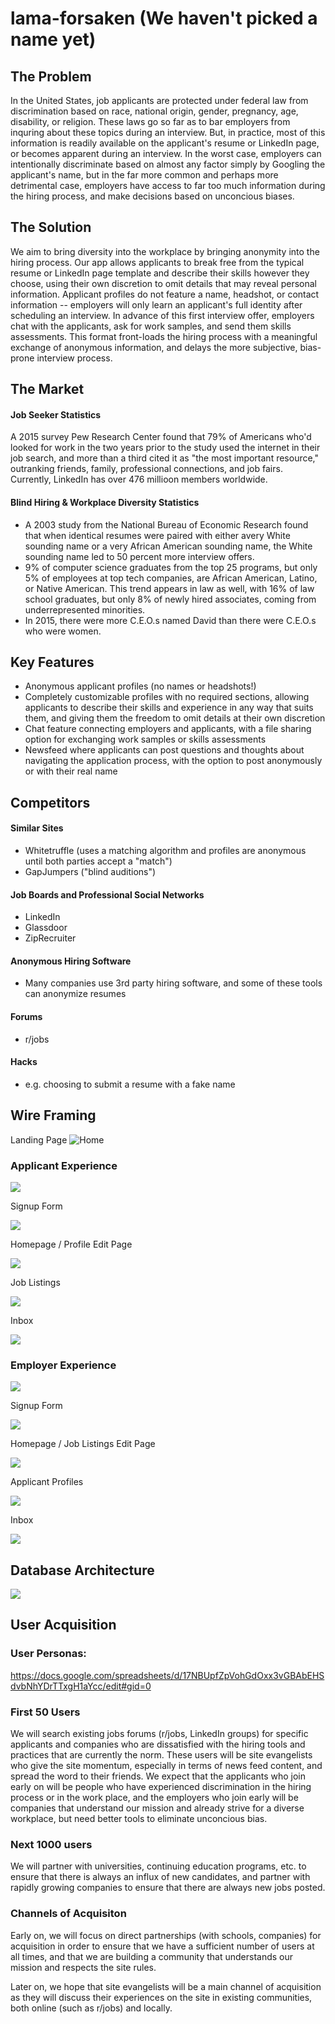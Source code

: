 # lama-forsaken (We haven't picked a name yet) 

## The Problem 

In the United States, job applicants are protected under federal law from discrimination based on race, national origin, gender, pregnancy, age, disability, or religion. These laws go so far as to bar employers from inquring about these topics during an interview. But, in practice, most of this information is readily available on the applicant's resume or LinkedIn page, or becomes apparent during an interview. In the worst case, employers can intentionally discriminate based on almost any factor simply by Googling the applicant's name, but in the far more common and perhaps more detrimental case, employers have access to far too much information during the hiring process, and make decisions based on unconcious biases. 

## The Solution 

We aim to bring diversity into the workplace by bringing anonymity into the hiring process. Our app allows applicants to break free from the typical resume or LinkedIn page template and describe their skills however they choose, using their own discretion to omit details that may reveal personal information. Applicant profiles do not feature a name, headshot, or contact information  -- employers will only learn an applicant's full identity after scheduling an interview. In advance of this first interview offer, employers chat with the applicants, ask for work samples, and send them skills assessments. This format front-loads the hiring process with a meaningful exchange of anonymous information, and delays the more subjective, bias-prone interview process. 

## The Market 

#### Job Seeker Statistics 
A 2015 survey Pew Research Center found that 79% of Americans who'd looked for work in the two years prior to the study used the internet in their job search, and more than a third cited it as "the most important resource," outranking friends, family, professional connections, and job fairs. Currently, LinkedIn has over 476 millioon members worldwide. 

#### Blind Hiring & Workplace Diversity Statistics
- A 2003 study from the National Bureau of Economic Research found that when identical resumes were paired with either avery White sounding name or a very African American sounding name, the White sounding name led to 50 percent more interview offers. 
- 9% of computer science graduates from the top 25 programs, but only 5% of employees at top tech companies, are African American, Latino, or Native American. This trend appears in law as well, with 16% of law school graduates, but only 8% of newly hired associates, coming from underrepresented minorities. 
- In 2015, there were more C.E.O.s named David than there were C.E.O.s who were women. 

## Key Features 

- Anonymous applicant profiles (no names or headshots!) 
- Completely customizable profiles with no required sections, allowing applicants to describe their skills and experience in any way that suits them, and giving them the freedom to omit details at their own discretion 
- Chat feature connecting employers and applicants, with a file sharing option for exchanging work samples or skills assessments 
- Newsfeed where applicants can post questions and thoughts about navigating the application process, with the option to post anonymously or with their real name 

## Competitors 

#### Similar Sites 
- Whitetruffle (uses a matching algorithm and profiles are anonymous until both parties accept a "match") 
- GapJumpers ("blind auditions") 

#### Job Boards and Professional Social Networks 
- LinkedIn
- Glassdoor
- ZipRecruiter 

#### Anonymous Hiring Software 
- Many companies use 3rd party hiring software, and some of these tools can anonymize resumes 

#### Forums 
- r/jobs 

#### Hacks 
- e.g. choosing to submit a resume with a fake name 

## Wire Framing
Landing Page 
![](https://github.com/KristenManning/lama-forsaken/blob/readme/Screen%20Shot%202017-04-22%20at%202.01.48%20AM.png "Home")
### Applicant Experience 
![](https://github.com/KristenManning/lama-forsaken/blob/readme/Screen%20Shot%202017-04-22%20at%202.01.57%20AM.png "")

Signup Form 

![](https://github.com/KristenManning/lama-forsaken/blob/readme/Screen%20Shot%202017-04-22%20at%202.02.05%20AM.png "")

Homepage / Profile Edit Page

![](https://github.com/KristenManning/lama-forsaken/blob/readme/Screen%20Shot%202017-04-22%20at%202.02.14%20AM.png "")

Job Listings 

![](https://github.com/KristenManning/lama-forsaken/blob/readme/Screen%20Shot%202017-04-22%20at%202.02.24%20AM.png "")

Inbox

![](https://github.com/KristenManning/lama-forsaken/blob/readme/Screen%20Shot%202017-04-22%20at%202.02.32%20AM.png "")

### Employer Experience

![](https://github.com/KristenManning/lama-forsaken/blob/readme/Screen%20Shot%202017-04-22%20at%202.02.44%20AM.png "")

Signup Form 

![](https://github.com/KristenManning/lama-forsaken/blob/readme/Screen%20Shot%202017-04-22%20at%202.02.51%20AM.png "")

Homepage / Job Listings Edit Page 

![](https://github.com/KristenManning/lama-forsaken/blob/readme/Screen%20Shot%202017-04-22%20at%202.02.58%20AM.png "")

Applicant Profiles 

![](https://github.com/KristenManning/lama-forsaken/blob/readme/Screen%20Shot%202017-04-22%20at%202.03.12%20AM.png "")

Inbox 

![](https://github.com/KristenManning/lama-forsaken/blob/readme/Screen%20Shot%202017-04-22%20at%202.03.26%20AM.png "")

## Database Architecture 

![](https://github.com/KristenManning/lama-forsaken/blob/readme/as_km_erd.png "")

## User Acquisition 

### User Personas: 
https://docs.google.com/spreadsheets/d/17NBUpfZpVohGdOxx3vGBAbEHSdvbNhYDrTTxgH1aYcc/edit#gid=0 

### First 50 Users 

We will search existing jobs forums (r/jobs, LinkedIn groups) for specific applicants and companies who are dissatisfied with the hiring tools and practices that are currently the norm. These users will be site evangelists who give the site momentum, especially in terms of news feed content, and spread the word to their friends. We expect that the applicants who join early on will be people who have experienced discrimination in the hiring process or in the work place, and the employers who join early will be companies that understand our mission and already strive for a diverse workplace, but need better tools to eliminate unconcious bias. 

### Next 1000 users 

We will partner with universities, continuing education programs, etc. to ensure that there is always an influx of new candidates, and partner with rapidly growing companies to ensure that there are always new jobs posted. 

### Channels of Acquisiton 

Early on, we will focus on direct partnerships (with schools, companies) for acquisition in order to ensure that we have a sufficient number of users at all times, and that we are building a community that understands our mission and respects the site rules. 

Later on, we hope that site evangelists will be a main channel of acquisition as they will discuss their experiences on the site in existing communities, both online (such as r/jobs) and locally. 

